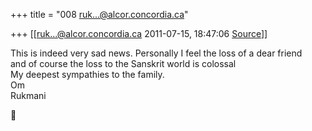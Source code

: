 +++
title = "008 ruk...@alcor.concordia.ca"

+++
[[ruk...@alcor.concordia.ca	2011-07-15, 18:47:06 [Source](https://groups.google.com/g/bvparishat/c/2Vz5s77JUqI)]]



This is indeed very sad news. Personally I feel the loss of a dear friend  
and of course the loss to the Sanskrit world is colossal  
My deepest sympathies to the family.  
Om  
Rukmani



